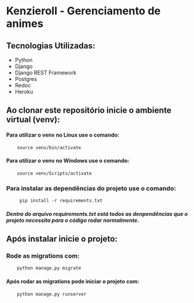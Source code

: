 # Kenzieroll - Gerenciamento de animes

## Tecnologias Utilizadas:
  - Python
  - Django
  - Django REST Framework
  - Postgres
  - Redoc
  - Heroku
## Ao clonar este repositório inicie o ambiente virtual (venv):
  #### Para utilizar o venv no Linux use o comando:
    
        source venv/bin/activate
  #### Para utilizar o venv no Windows use o comando:
    
        source venv/Scripts/activate
    
  ### Para instalar as dependências do projeto use o comando:
         pip install -r requirements.txt 
         
   ##### Dentro do arquivo requirements.txt está todos as denpendências que o projeto necessita para o código rodar normalmente.
 
## Após instalar inicie o projeto:
   ### Rode as migrations com:
        python manage.py migrate
#### Após rodar as migrations pode iniciar o projeto com:
        python manage.py runserver
